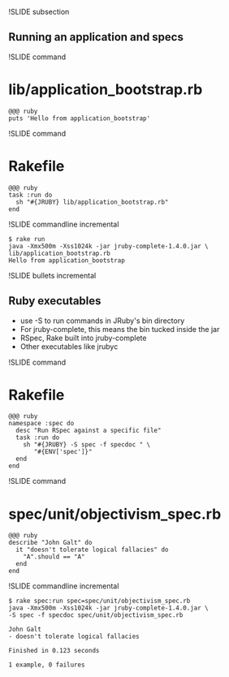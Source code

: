 !SLIDE subsection

## Running an application and specs

!SLIDE command

# lib/application_bootstrap.rb
    @@@ ruby
    puts 'Hello from application_bootstrap'

!SLIDE command

# Rakefile
    @@@ ruby
    task :run do
      sh "#{JRUBY} lib/application_bootstrap.rb"
    end

!SLIDE commandline incremental

    $ rake run
    java -Xmx500m -Xss1024k -jar jruby-complete-1.4.0.jar \
    lib/application_bootstrap.rb
    Hello from application_bootstrap

!SLIDE bullets incremental

## Ruby executables

* use -S to run commands in JRuby's bin directory
* For jruby-complete, this means the bin tucked inside the jar
* RSpec, Rake built into jruby-complete
* Other executables like jrubyc

!SLIDE command

# Rakefile
    @@@ ruby
    namespace :spec do
      desc "Run RSpec against a specific file"
      task :run do
        sh "#{JRUBY} -S spec -f specdoc " \
           "#{ENV['spec']}"
      end
    end

!SLIDE command

# spec/unit/objectivism_spec.rb
    @@@ ruby
    describe "John Galt" do
      it "doesn't tolerate logical fallacies" do
        "A".should == "A"
      end
    end

!SLIDE commandline incremental

    $ rake spec:run spec=spec/unit/objectivism_spec.rb
    java -Xmx500m -Xss1024k -jar jruby-complete-1.4.0.jar \
    -S spec -f specdoc spec/unit/objectivism_spec.rb

    John Galt
    - doesn't tolerate logical fallacies

    Finished in 0.123 seconds

    1 example, 0 failures
